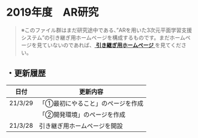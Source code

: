 # 2019年度　AR研究
>※このファイル群はまだ研究途中である、”ARを用いた3次元平面学習支援システム”の引き継ぎ用ホームページを構成するものです。まだホームページを見ていないのであれば、[ **引き継ぎ用ホームページ** ](https://kmrsensk.github.io/AR-takeover.io/ "引き継ぎ用ホームページ")を見てください。

## ・更新履歴
日付     | 更新内容
------- | ------------------------
21/3/29 | 「①最初にやること」のぺージを作成
        | 「②開発環境」のぺージを作成
21/3/28 | 引き継ぎ用ホームページを開設